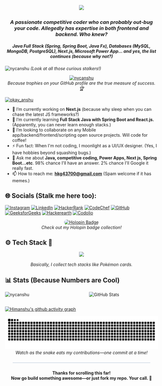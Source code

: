 <h1 align="center">
    <img src="https://readme-typing-svg.herokuapp.com/?font=Righteous&size=35&center=true&vCenter=true&width=500&height=70&duration=4000&lines=Hi+👋,+I'm+Himanshu;" />
</h1>

<h3 align="center"><i>A passionate competitive coder who can probably out-bug your code. Allegedly has expertise in both frontend <b>and</b> backend. Who knew?</i></h3>
<h5 align="center">Java Full Stack (Spring, Spring Boot, Java Fx), Databases (MySQL, MongoDB, PostgreSQL), Next.js, Microsoft Power App... and yes, the list continues (because why not?)</h5>

<p align="left">
    <img src="https://komarev.com/ghpvc/?username=nycanshu&base=14000&abbreviated=false&label=Profile%20views&color=0e75b6&style=flat" alt="nycanshu" />
    <em>(Look at all those curious stalkers!)</em>
</p>

<p align="center">
    <a href="https://github.com/ryo-ma/github-profile-trophy">
        <img src="https://github-profile-trophy.vercel.app/?username=nycanshu" alt="nycanshu" />
    </a>
    <br>
    <em>Because trophies on your GitHub profile are the true measure of success. 🏆</em>
</p>

<p align="left"> <a href="https://twitter.com/okay_anshu" target="blank"><img src="https://img.shields.io/twitter/follow/okay_anshu?logo=twitter&style=for-the-badge" alt="okay_anshu" /></a> </p>

- 🔭 I’m currently working on <b>Next.js</b> (because why sleep when you can chase the latest JS frameworks?)
- 🌱 I’m currently learning <b>Full Stack Java with Spring Boot and React.js.</b> (Apparently, you can never learn enough stacks.)
- 👯 I’m looking to collaborate on any Mobile app/backend/frontend/scripting open source projects. Will code for coffee!
- ⚡ Fun fact: When I'm not coding, I moonlight as a UI/UX designer. (Yes, I have hobbies beyond squashing bugs.)
- 💬 Ask me about <b>Java, competitive coding, Power Apps, Next js, Spring Boot...etc</b>. 98% chance I'll have an answer. 2% chance I'll Google it really fast.
- 📫 How to reach me: <b>hkg43700@gmail.com</b> (Spam welcome if it has memes.)



## 🌐 Socials (Stalk me here too):

[![Instagram](https://img.shields.io/badge/Instagram-%23E4405F.svg?logo=Instagram&logoColor=white)](https://instagram.com/okay.anshu) 
[![LinkedIn](https://img.shields.io/badge/LinkedIn-%230077B5.svg?logo=linkedin&logoColor=white)](https://linkedin.com/in/okay-anshu) 
[![HackerRank](https://img.shields.io/badge/HackerRank-%231F8B37.svg?logo=HackerRank&logoColor=white)](https://www.hackerrank.com/okay_anshu) 
[![CodeChef](https://img.shields.io/badge/CodeChef-%23D9A900.svg?logo=CodeChef&logoColor=white)](https://www.codechef.com/users/okay_anshu) 
[![GitHub](https://img.shields.io/badge/GitHub-%23121011.svg?logo=github&logoColor=white)](https://github.com/nycanshu) 
[![GeeksforGeeks](https://img.shields.io/badge/GeeksforGeeks-%2300A300.svg?logo=GeeksforGeeks&logoColor=white)](https://auth.geeksforgeeks.org/user/okay_anshu) 
[![Hackerearth](https://img.shields.io/badge/HackerEarth-%23F3A44D.svg?logo=Hackerearth&logoColor=white)](https://www.hackerearth.com/@Okay.anshu) 
[![Codolio](https://img.shields.io/badge/Codolio-%23000000.svg?logo=codolio&logoColor=white)](https://codolio.com/profile/okay_anshu)



<!-- Holopin Badge Section -->
<p align="center">
  <a href="https://holopin.io/@nycanshu">
    <img 
      src="https://holopin.me/nycanshu" 
      alt="Holopin Badge" 
      width="300" 
      style="border-radius: 8px;"
    />
  </a>
  <br>
  <em>Check out my Holopin badge collection!</em>
</p>





## ⚙️ Tech Stack 🥞

<p align="center">
  <a href="https://skillicons.dev">
    <img src="https://skillicons.dev/icons?i=git,github,java,cpp,py,dart,kotlin,html,css,bootstrap,tailwind,react,nodejs,express,fastapi,flask,spring,flutter,androidstudio,postgresql,mysql,mongodb,sqlite,supabase,eclipse,idea,vscode,phpstorm,postman,firebase,maven,figma,latex,md,svg,ps,xd,wordpress" />
  </a>
</p>
<p align="center"><i>Basically, I collect tech stacks like Pokémon cards.</i></p>




## 📊 Stats (Because Numbers are Cool)

<div style="display: flex; justify-content: space-between; align-items: center; flex-wrap: wrap; ">
  <!-- Streak Stats -->
  <img src="https://github-readme-streak-stats.herokuapp.com/?user=nycanshu&" alt="nycanshu" style="width: 45%;">

  <!-- GitHub Stats -->
  <img src="https://github-readme-stats.vercel.app/api?username=nycanshu&show_icons=true&locale=en" alt="GitHub Stats" style="width: 45%;">
</div>


<br>

<div>

[![Himanshu's github activity graph](https://github-readme-activity-graph.vercel.app/graph?username=nycanshu&hide_border=true&theme=nightowl)](https://github.com/nycanshu/github-readme-activity-graph)

</div>

<div align="center">
    <img alt="snake eating my contributions" src="https://raw.githubusercontent.com/nycanshu/nycanshu/f388d1eeb02321a69b30402f681e55b8629ac6ba/github-contribution-grid-snake.svg" />
    <br> <em>Watch as the snake eats my contributions—one commit at a time!</em>
</div>


<!-- Clean horizontal separator -->
<hr style="width: 90%; margin: 24px auto; border: none; height: 2px; background-color: #d3dce6;">

<p align="center">
    <b>Thanks for scrolling this far!<br>
    Now go build something awesome—or just fork my repo. Your call. 🚀</b>
</p>



